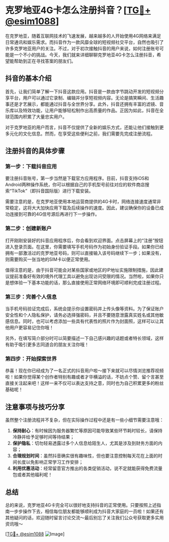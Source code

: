 # 克罗地亚4G卡怎么注册抖音？[[TG💪+ @esim1088](https://t.me/s/esim1088)]

在克罗地亚，随着互联网技术的飞速发展，越来越多的人开始使用4G网络来满足日常通讯和娱乐需求。而抖音作为一款风靡全球的短视频社交平台，自然也吸引了许多克罗地亚用户的关注。不过，对于初次接触抖音的用户来说，如何注册账号可能是一个不小的挑战。今天，我们就来详细聊聊克罗地亚4G卡怎么注册抖音，希望能帮助到正在寻找答案的朋友们。

## 抖音的基本介绍

首先，让我们简单了解一下抖音这款应用。抖音是一款由字节跳动开发的短视频分享平台，用户可以通过它录制、编辑并分享短视频内容。无论是搞笑瞬间、生活趣事还是才艺展示，都能通过抖音与全世界分享。此外，抖音还拥有丰富的滤镜、音乐库以及特效功能，让用户能够轻松制作出高质量的作品。正因为如此，抖音在全球范围内积累了大量忠实用户。

对于克罗地亚的用户而言，抖音不仅提供了全新的娱乐方式，还能让他们接触到更多元化的文化信息。然而，在享受这些便利之前，我们需要先完成注册流程。

## 注册抖音的具体步骤

### 第一步：下载抖音应用

要注册抖音账号，第一步当然是下载官方应用程序。目前，抖音支持iOS和Android两种操作系统，你可以根据自己的手机型号前往对应的软件商店搜索“TikTok”（即抖音国际版）进行下载安装。

需要注意的是，在克罗地亚使用本地运营商提供的4G卡时，网络连接速度通常非常稳定，这将大大加快应用下载及后续操作的速度。因此，建议确保你的设备已成功连接到可靠的4G信号源后再进行下一步操作。

### 第二步：创建新账户

打开刚刚安装好的抖音应用程序后，你会看到欢迎界面。点击屏幕上的“注册”按钮进入登录页面。在这里，你需要填写手机号码作为初始身份验证手段。如果你已经拥有一部激活过的克罗地亚号码，则可以直接输入该号码继续下一步；如果没有，则需要购买一张当地的SIM卡以便正常使用。

值得注意的是，由于抖音可能会对某些国家或地区的IP地址实施限制措施，因此建议提前准备好有效的境外代理工具以避免出现访问受限的情况。当然啦，如果你只是想体验一下基本功能的话，那么直接使用正常网络环境即可顺利完成注册过程。

### 第三步：完善个人信息

当手机号码验证完成后，系统会提示你设置密码并上传头像等资料。为了保证账户安全性和个人隐私保护，请务必选择强密码，并且不要随意泄露真实姓名或其他敏感信息。同时，也可以考虑添加一些具有代表性的照片作为封面照，这样可以让其他用户更容易记住你哦！

另外，在填写简介部分时可以简要描述一下自己感兴趣的话题或者特长领域，这样有助于吸引更多志同道合的朋友关注你哦！

### 第四步：开始探索世界

恭喜！现在你已经成为了一名正式的抖音用户啦～接下来就可以尽情浏览推荐视频啦！如果你觉得某个创作者特别有趣或者才华横溢的话，不妨点个赞、留个言甚至直接关注起来吧！这样一来不仅可以表达支持之意，同时也为自己积累更多的粉丝基础呢！

## 注意事项与技巧分享

虽然整个注册流程并不复杂，但在实际操作过程中还是有一些小细节需要注意哦：

1. **保持耐心**：有时候因为服务器繁忙等原因可能导致某些环节耗时较长，请保持冷静并给予足够时间等待结果；
2. **保护隐私**：切勿轻易透露过多个人信息给陌生人，尤其是涉及到财务方面的内容；
3. **合理规划时间**：虽然抖音确实很有趣味性，但也要注意控制每天花在上面的时间长度以免影响正常学习工作安排；
4. **利用优惠活动**：经常留意官方推出的各类促销活动，说不定就能获得免费流量包或者其他福利呢！

## 总结

总的来说，克罗地亚4G卡完全可以很好地支持抖音的正常使用。只要按照上述指南一步步操作下去，相信每位朋友都能够顺利成为抖音大家庭的一员啦！如果还有其他疑问的话，欢迎随时留言讨论交流～最后别忘了关注我们公众号获取更多实用资讯哦～

[[TG💪+ @esim1088](https://t.me/s/esim1088) ![Image](https://i.postimg.cc/4NQfJmqS/Snipaste-2025-05-13-00-14-12.png)]